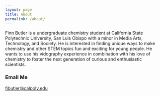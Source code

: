 ```yaml
---
layout: page
title: About
permalink: /about/
---
```

  Finn Butler is a undergraduate chemistry student at California State Polytechnic University, San Luis Obispo with a minor in Media Arts, Technology, and Society. He is interested in finding unique ways to make chemistry and other STEM topics fun and exciting for young people. He wants to use his vidography experience in combination with his love of chemistry to foster the next generation of curious and enthusiastic scientists.


### Email Me

[fibutler@calpoly.edu](mailto:fibutler@calpoly.edu)
